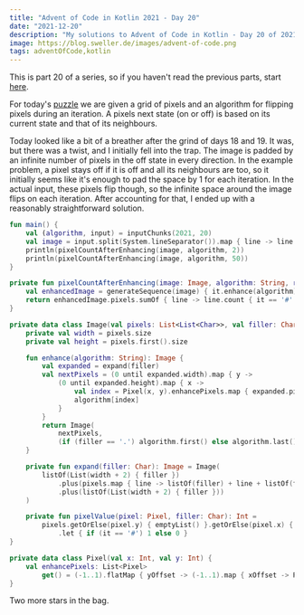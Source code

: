 ```yaml
---
title: "Advent of Code in Kotlin 2021 - Day 20"
date: "2021-12-20"
description: "My solutions to Advent of Code in Kotlin - Day 20 of 2021"
image: https://blog.sweller.de/images/advent-of-code.png
tags: adventOfCode,kotlin
---
```


This is part 20 of a series, so if you haven't read the previous parts, start [here](https://blog.sweller.de/posts/advent-of-code-2021-1).

For today's [puzzle](https://adventofcode.com/2021/day/20) we are given a grid of pixels and an algorithm for flipping pixels during an iteration. A pixels next state (on or off) is based on its current state and that of its neighbours.

Today looked like a bit of a breather after the grind of days 18 and 19. It was, but there was a twist, and I initially fell into the trap. The image is padded by an infinite number of pixels in the off state in every direction. In the example problem, a pixel stays off if it is off and all its neighbours are too, so it initially seems like it's enough to pad the space by 1 for each iteration. In the actual input, these pixels flip though, so the infinite space around the image flips on each iteration. After accounting for that, I ended up with a reasonably straightforward solution.

```kotlin
fun main() {
    val (algorithm, input) = inputChunks(2021, 20)
    val image = input.split(System.lineSeparator()).map { line -> line.toList() }.let(::Image)
    println(pixelCountAfterEnhancing(image, algorithm, 2))
    println(pixelCountAfterEnhancing(image, algorithm, 50))
}

private fun pixelCountAfterEnhancing(image: Image, algorithm: String, repeat: Int): Int {
    val enhancedImage = generateSequence(image) { it.enhance(algorithm) }.drop(1).take(repeat).last()
    return enhancedImage.pixels.sumOf { line -> line.count { it == '#' } }
}

private data class Image(val pixels: List<List<Char>>, val filler: Char = '.') {
    private val width = pixels.size
    private val height = pixels.first().size

    fun enhance(algorithm: String): Image {
        val expanded = expand(filler)
        val nextPixels = (0 until expanded.width).map { y ->
            (0 until expanded.height).map { x ->
                val index = Pixel(x, y).enhancePixels.map { expanded.pixelValue(it, filler) }.joinToString("").toInt(2)
                algorithm[index]
            }
        }
        return Image(
            nextPixels,
            (if (filler == '.') algorithm.first() else algorithm.last()))
    }

    private fun expand(filler: Char): Image = Image(
        listOf(List(width + 2) { filler })
            .plus(pixels.map { line -> listOf(filler) + line + listOf(filler) })
            .plus(listOf(List(width + 2) { filler }))
    )

    private fun pixelValue(pixel: Pixel, filler: Char): Int =
        pixels.getOrElse(pixel.y) { emptyList() }.getOrElse(pixel.x) { filler }
            .let { if (it == '#') 1 else 0 }
}

private data class Pixel(val x: Int, val y: Int) {
    val enhancePixels: List<Pixel>
        get() = (-1..1).flatMap { yOffset -> (-1..1).map { xOffset -> Pixel(x + xOffset, y + yOffset) } }
}
```

Two more stars in the bag.
